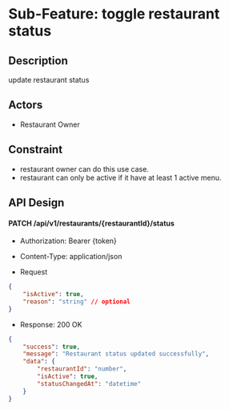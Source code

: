 # Sub-Feature: toggle restaurant status

## Description

update restaurant status

## Actors

- Restaurant Owner

## Constraint

- restaurant owner can do this use case.
- restaurant can only be active if it have at least 1 active menu.

## API Design

#### PATCH /api/v1/restaurants/{restaurantId}/status

- Authorization: Bearer {token}

- Content-Type: application/json
- Request

```json
{
	"isActive": true,
	"reason": "string" // optional
}
```

- Response: 200 OK

```json
{
	"success": true,
	"message": "Restaurant status updated successfully",
	"data": {
		"restaurantId": "number",
		"isActive": true,
		"statusChangedAt": "datetime"
	}
}
```
